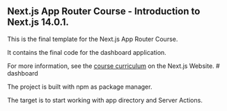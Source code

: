 ## Next.js App Router Course - Introduction to Next.js 14.0.1.

This is the final template for the Next.js App Router Course.

It contains the final code for the dashboard application.

For more information, see the [course curriculum](https://nextjs.org/learn) on the Next.js Website.
#   d a s h b o a r d 

The project is built with npm as package manager.

The target is to start working with app directory and Server Actions.


 
